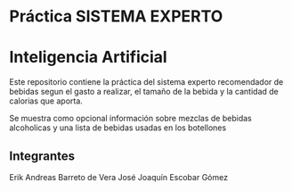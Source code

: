 # Práctica SISTEMA EXPERTO
# Inteligencia Artificial

Este repositorio contiene la práctica del sistema experto recomendador de bebidas segun el gasto a realizar, el tamaño de la bebida y la cantidad de calorias que aporta.

Se muestra como opcional información sobre mezclas de bebidas alcoholicas y una lista de bebidas usadas en los botellones

## Integrantes

Erik Andreas Barreto de Vera
José Joaquín Escobar Gómez
